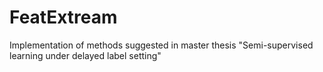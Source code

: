 # FeatExtream
Implementation of methods suggested in master thesis "Semi-supervised learning under delayed label setting"
